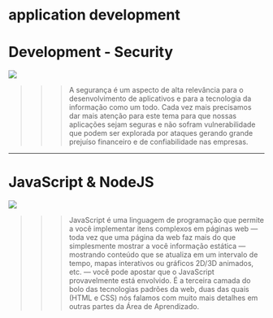 # application development

# Development - Security


![](https://blog.convisoappsec.com/wp-content/uploads/2015/11/Thumb-Processos-Dev-Seguro_Prancheta-1-1200x675.png)


>>>  A segurança é um aspecto de alta relevância para o desenvolvimento de aplicativos 
e para a tecnologia da informação como um todo. Cada vez mais precisamos dar mais atenção para este tema
para que nossas aplicações sejam seguras e não sofram vulnerabilidade que podem ser explorada por ataques gerando grande prejuíso financeiro e de confiabilidade nas empresas.


---

# JavaScript & NodeJS

![](https://sujeitoprogramador.com/wp-content/uploads/2019/08/jsjsjs.png)


>>>JavaScript é uma linguagem de programação que permite a você implementar itens complexos em páginas web — toda vez que uma página da web faz mais do que simplesmente mostrar a você informação estática — mostrando conteúdo que se atualiza em um intervalo de tempo, mapas interativos ou gráficos 2D/3D animados, etc. — você pode apostar que o JavaScript provavelmente está envolvido. É a terceira camada do bolo das tecnologias padrões da web, duas das quais (HTML e CSS) nós falamos com muito mais detalhes em outras partes da Área de Aprendizado.